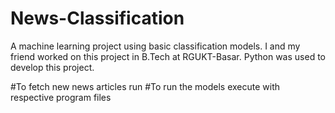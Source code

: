 # News-Classification
A machine learning project using basic classification models. I and my friend worked on this project in B.Tech at RGUKT-Basar.  Python was used to develop this project.

#To fetch new news articles run 
#To run the models execute with respective program files
